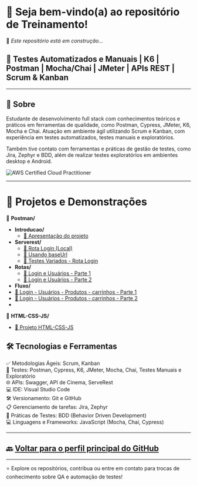 # 👋 Seja bem-vindo(a) ao repositório de Treinamento!

🔧 *Este repositório está em construção...*

## 🎯 Testes Automatizados e Manuais | K6 | Postman | Mocha/Chai | JMeter | APIs REST | Scrum & Kanban

---

## 🚀 Sobre  
Estudante de desenvolvimento full stack com conhecimentos teóricos e práticos em ferramentas de qualidade, como Postman, Cypress, JMeter, K6, Mocha e Chai. Atuação em ambiente ágil utilizando Scrum e Kanban, com experiência em testes automatizados, testes manuais e exploratórios.

Também tive contato com ferramentas e práticas de gestão de testes, como Jira, Zephyr e BDD, além de realizar testes exploratórios em ambientes desktop e Android.

![AWS Certified Cloud Practitioner](https://img.shields.io/badge/AWS-Certified_Cloud_Practitioner-232F3E?logo=amazonaws&logoColor=FF9900)

---

# 📁 Projetos e Demonstrações

📁 **Postman/**
- **Introducao/**
  - [🔗 Apresentação do projeto](https://www.youtube.com/watch?v=eoCzjopsUoE)
- **Serverest/**
  - [🔗 Rota Login (Local)](https://www.youtube.com/watch?v=0_yl1yZts1Y)
  - [🔗 Usando baseUrl](https://www.youtube.com/watch?v=giwWS7E493I)
  - [🔗 Testes Variados - Rota Login](https://www.youtube.com/watch?v=E6Khs1VNomY)
- **Rotas/**
  - [🔗 Login e Usuários - Parte 1](https://www.youtube.com/watch?v=NNFEM741qw0)
  - [🔗 Login e Usuários - Parte 2](https://www.youtube.com/watch?v=RGbr76DwhVo)
 - **Fluxo/**
  - [🔗 Login - Usuários - Produtos - carrinhos - Parte 1](https://www.youtube.com/watch?v=QDy8ZcfStZ8)
  - [🔗 Login - Usuários - Produtos - carrinhos - Parte 2](https://www.youtube.com/watch?v=HNZEo0Q1Psk)
  - 
📁 **HTML-CSS-JS/**

  - [🔗 Projeto HTML-CSS-JS](https://github.com/EliSidneypb/HTML-CSS-JAVASCRIPT)


## 🛠️ Tecnologias e Ferramentas

✅ Metodologias Ágeis: Scrum, Kanban  
🧪 Testes: Postman, Cypress, K6, JMeter, Mocha, Chai, Testes Manuais e Exploratório  
🌐 APIs: Swagger, API de Cinema, ServeRest  
💻 IDE: Visual Studio Code  
🛠️ Versionamento: Git e GitHub  
📋 Gerenciamento de tarefas: Jira, Zephyr  
📝 Práticas de Testes: BDD (Behavior Driven Development)  
💻 Linguagens e Frameworks: JavaScript (Mocha, Chai, Cypress)

---

## 🔙 [Voltar para o perfil principal do GitHub](https://github.com/EliSidneypb)

---

⭐ Explore os repositórios, contribua ou entre em contato para trocas de conhecimento sobre QA e automação de testes!

